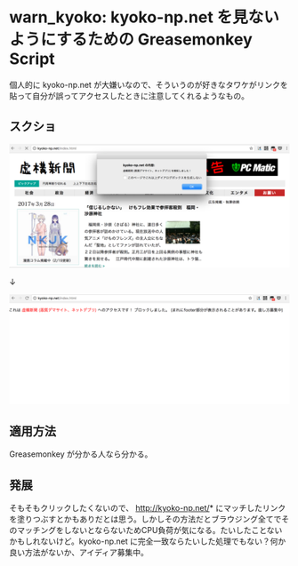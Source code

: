 # warn_kyoko: kyoko-np.net を見ないようにするための Greasemonkey Script

個人的に kyoko-np.net が大嫌いなので、そういうのが好きなタワケがリンクを貼って自分が誤ってアクセスしたときに注意してくれるようなもの。

## スクショ

![screenshot01](screenshot/image01.png)

↓

![screenshot02](screenshot/image02.png)


## 適用方法

Greasemonkey が分かる人なら分かる。

## 発展

そもそもクリックしたくないので、 http://kyoko-np.net/* にマッチしたリンクを塗りつぶすとかもありだとは思う。しかしその方法だとブラウジング全てでそのマッチングをしないとならないためCPU負荷が気になる。たいしたことないかもしれないけど。kyoko-np.net に完全一致ならたいした処理でもない？何か良い方法がないか、アイディア募集中。
